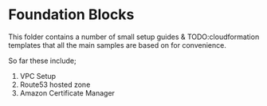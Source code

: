 # Foundation Blocks

This folder contains a number of small setup guides & TODO:cloudformation templates that all the main samples are based on for convenience.

So far these include;

1. VPC Setup
2. Route53 hosted zone
3. Amazon Certificate Manager 
